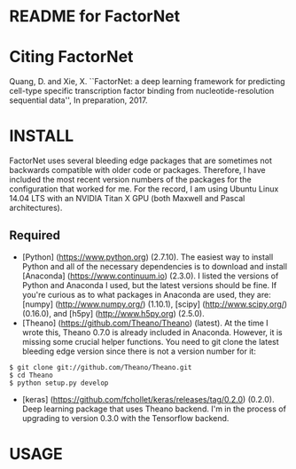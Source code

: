 README for FactorNet
====================

Citing FactorNet
================
Quang, D. and Xie, X. ``FactorNet: a deep learning framework for predicting cell-type specific transcription factor binding from nucleotide-resolution sequential data'', In preparation, 2017.

INSTALL
=======
FactorNet uses several bleeding edge packages that are sometimes not backwards compatible with older code or packages. Therefore, I have included the most recent version numbers of the packages for the configuration that worked for me. For the record, I am using Ubuntu Linux 14.04 LTS with an NVIDIA Titan X GPU (both Maxwell and Pascal architectures).

Required
--------
* [Python] (https://www.python.org) (2.7.10). The easiest way to install Python and all of the necessary dependencies is to download and install [Anaconda] (https://www.continuum.io) (2.3.0). I listed the versions of Python and Anaconda I used, but the latest versions should be fine. If you're curious as to what packages in Anaconda are used, they are: [numpy] (http://www.numpy.org/) (1.10.1), [scipy] (http://www.scipy.org/) (0.16.0), and [h5py] (http://www.h5py.org) (2.5.0). 
* [Theano] (https://github.com/Theano/Theano) (latest). At the time I wrote this, Theano 0.7.0 is already included in Anaconda. However, it is missing some crucial helper functions. You need to git clone the latest bleeding edge version since there is not a version number for it:

```
$ git clone git://github.com/Theano/Theano.git
$ cd Theano
$ python setup.py develop
```

* [keras] (https://github.com/fchollet/keras/releases/tag/0.2.0) (0.2.0). Deep learning package that uses Theano backend. I'm in the process of upgrading to version 0.3.0 with the Tensorflow backend.

USAGE
=====
